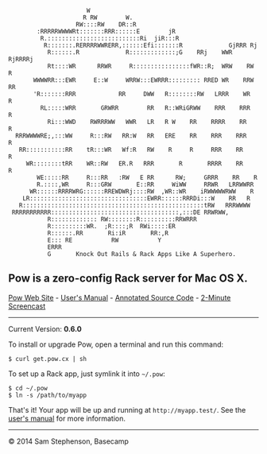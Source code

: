                           W
                         R RW        W.
                       RW::::RW    DR::R
            :RRRRRWWWWRt:::::::RRR::::::E        jR
             R.::::::::::::::::::::::::::Ri  jiR:::R
              R:::::::.RERRRRWWRERR,::::::Efi:::::::R             GjRRR Rj
               R::::::.R             R:::::::::::::;G    RRj    WWR    RjRRRRj
               Rt::::WR      RRWR     R::::::::::::::::fWR::R;  WRW    RW    R
           WWWWRR:::EWR     E::W     WRRW:::EWRRR::::::::: RRED WR    RRW   RR
           'R:::::::RRR            RR     DWW   R::::::::RW   LRRR    WR    R
             RL:::::WRR       GRWRR        RR   R::WRiGRWW    RRR    RRR   R
               Ri:::WWD    RWRRRWW   WWR   LR   R W    RR    RRRR    RR    R
      RRRWWWWRE;,:::WW     R:::RW   RR:W   RR   ERE    RR    RRR    RRR    R
       RR:::::::::::RR    tR:::WR   Wf:R   RW    R     R     RRR    RR    R
         WR::::::::tRR    WR::RW   ER.R   RRR       R       RRRR    RR    R
            WE:::::RR     R:::RR   :RW   E RR      RW;     GRRR    RR    R
            R.::::,WR     R:::GRW       E::RR     WiWW     RRWR   LRRWWRR
          WR::::::RRRRWRG::::::RREWDWRj::::RW  ,WR::WR    iRWWWWWRWW    R
        LR:::::::::::::::::::::::::::::::::EWRR::::::RRRDi:::W    RR   R
       R:::::::::::::::::::::::::::::::::::::::::::::::::::tRW   RRRWWWW
     RRRRRRRRRRR::::::::::::::::::::::::::::::::::::,:::DE RRWRWW,
               R::::::::::::: RW::::::::R::::::::::RRWRRR
               R::::::::::WR.  ;R::::;R  RWi:::::ER
               R::::::.RR       Ri:iR       RR:,R
               E::: RE           RW           Y
               ERRR
               G       Knock Out Rails & Rack Apps Like A Superhero.


## Pow is a zero-config Rack server for Mac OS X.

[Pow Web Site](http://pow.cx/) -
[User's Manual](http://pow.cx/manual) -
[Annotated Source Code](http://pow.cx/docs/) -
[2-Minute Screencast](http://get.pow.cx/media/screencast.mov)

-----

Current Version: **0.6.0**

To install or upgrade Pow, open a terminal and run this command:

    $ curl get.pow.cx | sh

To set up a Rack app, just symlink it into `~/.pow`:

    $ cd ~/.pow
    $ ln -s /path/to/myapp

That's it! Your app will be up and running at `http://myapp.test/`.
See the [user's manual](http://pow.cx/manual) for more information.

-----

&copy; 2014 Sam Stephenson, Basecamp
